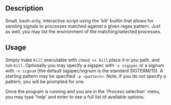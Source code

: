 ## Description
Small, bash-only, interactive script using the 'kill' builtin that allows 
for sending signals to processes matched against a given regex pattern. 
Just as well, you may list the environment of the matching/selected processes. 

## Usage
Simply make `Kill` executable with `chmod +x Kill` place it in you path, and 
run `Kill`. Optionally you may specify a sigspec with `-s sigspec` or a signum
with `-n signum` (the default sigspec/signum is the standard SIGTERM/15).
A starting pattern may be specified `-p <pattern>`. Note, if you do not specify a
pattern, you will be prompted for one. 

Once the program is running and you are in the 'Process selection' menu, you may type
'help' and enter to see a full list of available options.
